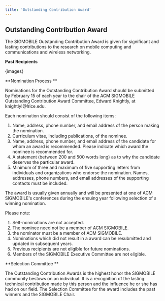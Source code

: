 ```yaml
---
title: 'Outstanding Contribution Award'
---
```


## Outstanding Contribution Award

The SIGMOBILE Outstanding Contribution Award is given for significant and lasting contributions to the research on mobile computing and communications and wireless networking.

**Past Recipients**

{images}

**Nomination Process **

Nominations for the Outstanding Contribution Award should be submitted by February 15 of each year to the chair of the ACM SIGMOBILE Outstanding Contribution Award Committee, Edward Knightly, at knightly!@!rice.edu.
 
Each nomination should consist of the following items: 
 
1. Name, address, phone number, and email address of the person making the nomination. 
2. Curriculum vitae, including publications, of the nominee. 
3. Name, address, phone number, and email address of the candidate for whom an award is recommended. Please indicate which award the nominee is recommended for. 
4. A statement (between 200 and 500 words long) as to why the candidate deserves the particular award. 
5. Minimum of three and maximum of five supporting letters from individuals and organizations who endorse the nomination. Names, addresses, phone numbers, and email addresses of the supporting contacts must be included. 
 
The award is usually given annually and will be presented at one of ACM SIGMOBILE's conferences during the ensuing year following selection of a winning nomination. 

Please note:
1. Self-nominations are not accepted. 
2. The nominee need not be a member of ACM SIGMOBILE. 
3. the nominator must be a member of ACM SIGMOBILE. 
4. Nominations which did not result in a award can be resubmitted and updated in subsequent years. 
5. Previous recipients are not eligible for future nominations. 
6. Members of the SIGMOBILE Executive Committee are not eligible. 

**Selection Committee **

The Outstanding Contribution Awards is the highest honor the SIGMOBILE community bestows on an individual. It is a recognition of the lasting technical contribution made by this person and the influence he or she has had on our field. The Selection Committee for the award includes the past winners and the SIGMOBILE Chair.